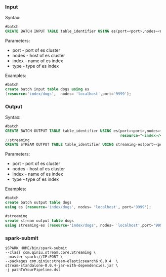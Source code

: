 ### Input
Syntax:

```sql
#batch
CREATE BATCH INPUT TABLE table_identifier USING es(port=<port>,nodes=<nodes>,resource="<index>/<type>");

```

Parameters:

- port - port of es cluster
- nodes - host of es cluster
- index - name of es index
- type - type of es index

Examples:

```sql
#batch
create batch input table dogs using es
(resource='index/dogs',  nodes= 'localhost',port='9999');
```

### Output

Syntax:

```sql
#batch
CREATE BATCH OUTPUT TABLE table_identifier USING es(port=<port>,nodes=<nodes>,
                                                    resource="<index>/<type>");
//streaming
CREATE STREAM OUTPUT TABLE table_identifier USING streaming-es(port=<port>,nodes=<nodes>,resource="<index>/<type>");
```

Parameters:

- port - port of es cluster
- nodes - host of es cluster
- index - name of es index
- type - type of es index

Examples:

```sql
#batch
create batch output table dogs
using es (resource='index/dogs', nodes= 'localhost', port='9999');

#streaming
create stream output table dogs
using streaming-es (resource='index/dogs', nodes= 'localhost',port='9999');
```

### spark-submit

```shell
$SPARK_HOME/bin/spark-submit
--class com.qiniu.stream.core.Streaming \
--master spark://IP:PORT \
--packages com.qiniu:stream-elasticsearch6:0.0.4  \
stream-standalone-0.0.4-jar-with-dependencies.jar \
-j pathToYourPipeline.dsl 
```


